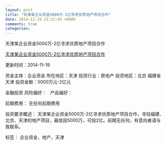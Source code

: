 ```yaml
---
layout: post
title: "天津某企业资金5000万-2亿寻求优质地产项目合作"
date: 2014-11-19 23:22:43 +0800
comments: true
categories: 
---
```

天津某企业资金5000万-2亿寻求优质地产项目合作

[天津某企业资金5000万-2亿寻求优质地产项目合作](http://zijin.trjcn.com/detail_245638.html)

更新时间：2014-11-19

资金主体：企业资金
所在地区：天津
投资行业：房地产
投资地区：北京 福建省 天津
投资金额：5000万元-2亿元

金融投资
风险偏好：
                             
                                                                                产品偏好：

前期费用：
无任何前期费用

投资要求概述：
天津某企业资金5000万-2亿寻求优质地产项目合作，寻找福建、北京、天津的地产项目，最低投5000万，可投2亿。前期无任何，有意向者请与我联系。

标签：
企业资金，地产，天津


